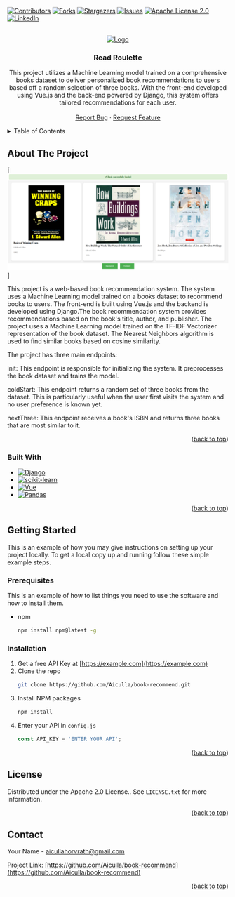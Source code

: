 <!-- Improved compatibility of back to top link: See: https://github.com/othneildrew/Best-README-Template/pull/73 -->
<a name="readme-top"></a>
<!--
*** Thanks for checking out the Best-README-Template. If you have a suggestion
*** that would make this better, please fork the repo and create a pull request
*** or simply open an issue with the tag "enhancement".
*** Don't forget to give the project a star!
*** Thanks again! Now go create something AMAZING! :D
-->



<!-- PROJECT SHIELDS -->
<!--
*** I'm using markdown "reference style" links for readability.
*** Reference links are enclosed in brackets [ ] instead of parentheses ( ).
*** See the bottom of this document for the declaration of the reference variables
*** for contributors-url, forks-url, etc. This is an optional, concise syntax you may use.
*** https://www.markdownguide.org/basic-syntax/#reference-style-links
-->
[![Contributors][contributors-shield]][contributors-url]
[![Forks][forks-shield]][forks-url]
[![Stargazers][stars-shield]][stars-url]
[![Issues][issues-shield]][issues-url]
[![Apache License 2.0][license-shield]][license-url]
[![LinkedIn][linkedin-shield]][linkedin-url]



<!-- PROJECT LOGO -->
<br />
<div align="center">
  <a href="https://github.com/Aiculla/book-recommend">
    <img src="images/logo.png" alt="Logo" width="80" height="80">
  </a>

<h3 align="center">Read Roulette</h3>

  <p align="center">
    This project utilizes a Machine Learning model trained on a comprehensive books dataset to deliver personalized book recommendations to users based off a random selection of three books. With the front-end developed using Vue.js and the back-end powered by Django, this system offers tailored recommendations for each user.
    <br />
    <br />
    <a href="https://github.com/Aiculla/book-recommend/issues">Report Bug</a>
    ·
    <a href="https://github.com/Aiculla/book-recommend/issues">Request Feature</a>
  </p>
</div>



<!-- TABLE OF CONTENTS -->
<details>
  <summary>Table of Contents</summary>
  <ol>
    <li>
      <a href="#about-the-project">About The Project</a>
      <ul>
        <li><a href="#built-with">Built With</a></li>
      </ul>
    </li>
    <li>
      <a href="#getting-started">Getting Started</a>
      <ul>
        <li><a href="#prerequisites">Prerequisites</a></li>
        <li><a href="#installation">Installation</a></li>
      </ul>
    </li>
    <li><a href="#contact">Contact</a></li>
  </ol>
</details>



<!-- ABOUT THE PROJECT -->
## About The Project

[![Book Recommendation UI][product-screenshot]]


This project is a web-based book recommendation system. The system uses a Machine Learning model trained on a books dataset to recommend books to users. The front-end is built using Vue.js and the backend is developed using Django.The book recommendation system provides recommendations based on the book's title, author, and publisher. The project uses a Machine Learning model trained on the TF-IDF Vectorizer representation of the book dataset. The Nearest Neighbors algorithm is used to find similar books based on cosine similarity.

The project has three main endpoints:

init: This endpoint is responsible for initializing the system. It preprocesses the book dataset and trains the model.

coldStart: This endpoint returns a random set of three books from the dataset. This is particularly useful when the user first visits the system and no user preference is known yet.

nextThree: This endpoint receives a book's ISBN and returns three books that are most similar to it.




<p align="right">(<a href="#readme-top">back to top</a>)</p>



### Built With

* [![Django][Django]][Django-url]
* [![scikit-learn][scikit-learn]][scikit-learn-url]
* [![Vue][Vue.js]][Vue-url]
* [![Pandas][Pandas]][Pandas-url]

<p align="right">(<a href="#readme-top">back to top</a>)</p>



<!-- GETTING STARTED -->
## Getting Started

This is an example of how you may give instructions on setting up your project locally.
To get a local copy up and running follow these simple example steps.

### Prerequisites

This is an example of how to list things you need to use the software and how to install them.
* npm
  ```sh
  npm install npm@latest -g
  ```

### Installation

1. Get a free API Key at [https://example.com](https://example.com)
2. Clone the repo
   ```sh
   git clone https://github.com/Aiculla/book-recommend.git
   ```
3. Install NPM packages
   ```sh
   npm install
   ```
4. Enter your API in `config.js`
   ```js
   const API_KEY = 'ENTER YOUR API';
   ```

<p align="right">(<a href="#readme-top">back to top</a>)</p>





<!-- LICENSE -->
## License

Distributed under the Apache 2.0 License.. See `LICENSE.txt` for more information.

<p align="right">(<a href="#readme-top">back to top</a>)</p>



<!-- CONTACT -->
## Contact

Your Name -  aicullahorvrath@gmail.com

Project Link: [https://github.com/Aiculla/book-recommend](https://github.com/Aiculla/book-recommend)

<p align="right">(<a href="#readme-top">back to top</a>)</p>




<!-- MARKDOWN LINKS & IMAGES -->
<!-- https://www.markdownguide.org/basic-syntax/#reference-style-links -->
[contributors-shield]: https://img.shields.io/github/contributors/Aiculla/book-recommend.svg?style=for-the-badge
[contributors-url]: https://github.com/Aiculla/book-recommend/graphs/contributors
[forks-shield]: https://img.shields.io/github/forks/Aiculla/book-recommend.svg?style=for-the-badge
[forks-url]: https://github.com/Aiculla/book-recommend/network/members
[stars-shield]: https://img.shields.io/github/stars/Aiculla/book-recommend.svg?style=for-the-badge
[stars-url]: https://github.com/Aiculla/book-recommend/stargazers
[issues-shield]: https://img.shields.io/github/issues/Aiculla/book-recommend.svg?style=for-the-badge
[issues-url]: https://github.com/Aiculla/book-recommend/issues
[license-shield]: https://img.shields.io/github/license/Aiculla/book-recommend.svg?style=for-the-badge
[license-url]: https://github.com/Aiculla/book-recommend/blob/master/LICENSE.txt
[linkedin-shield]: https://img.shields.io/badge/-LinkedIn-black.svg?style=for-the-badge&logo=linkedin&colorB=555
[linkedin-url]: https://www.linkedin.com/in/walidmuhammad1
[product-screenshot]: images/screenshot.png
[Next.js]: https://img.shields.io/badge/next.js-000000?style=for-the-badge&logo=nextdotjs&logoColor=white
[Next-url]: https://nextjs.org/
[React.js]: https://img.shields.io/badge/React-20232A?style=for-the-badge&logo=react&logoColor=61DAFB
[React-url]: https://reactjs.org/
[Vue.js]: https://img.shields.io/badge/Vue.js-35495E?style=for-the-badge&logo=vuedotjs&logoColor=4FC08D
[Vue-url]: https://vuejs.org/
[Angular.io]: https://img.shields.io/badge/Angular-DD0031?style=for-the-badge&logo=angular&logoColor=white
[Angular-url]: https://angular.io/
[Svelte.dev]: https://img.shields.io/badge/Svelte-4A4A55?style=for-the-badge&logo=svelte&logoColor=FF3E00
[Svelte-url]: https://svelte.dev/
[Laravel.com]: https://img.shields.io/badge/Laravel-FF2D20?style=for-the-badge&logo=laravel&logoColor=white
[Laravel-url]: https://laravel.com
[Bootstrap.com]: https://img.shields.io/badge/Bootstrap-563D7C?style=for-the-badge&logo=bootstrap&logoColor=white
[Bootstrap-url]: https://getbootstrap.com
[JQuery.com]: https://img.shields.io/badge/jQuery-0769AD?style=for-the-badge&logo=jquery&logoColor=white
[JQuery-url]: https://jquery.com 
[Django]: https://img.shields.io/badge/Django-092E20?style=for-the-badge&logo=django&logoColor=white
[Django-url]: https://www.djangoproject.com/
[scikit-learn]: https://img.shields.io/badge/scikit--learn-%23F7931E.svg?style=for-the-badge&logo=scikit-learn&logoColor=white
[scikit-learn-url]: https://scikit-learn.org/stable/#
[Pandas]: https://img.shields.io/badge/pandas-%23150458.svg?style=for-the-badge&logo=pandas&logoColor=white
[Pandas-url]: https://pandas.pydata.org/
[product-screenshot]: https://github.com/Aiculla/book-recommend/blob/master/Books_Screenshot.png